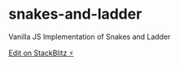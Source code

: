 # snakes-and-ladder
Vanilla JS Implementation of Snakes and Ladder 


[Edit on StackBlitz ⚡️](https://stackblitz.com/edit/js-8yxlcw)